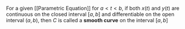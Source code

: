 For a given [[Parametric Equation]] for $a < t < b$, if both $x(t)$ and $y(t)$ are continuous on the closed interval $[a, b]$ and differentiable on the open interval $(a, b)$, then $C$ is called a **smooth curve** on the interval $[a, b]$
